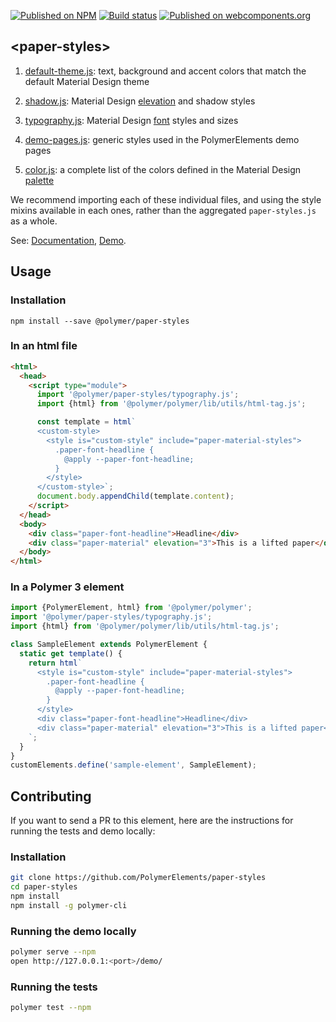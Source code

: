 [![Published on NPM](https://img.shields.io/npm/v/@polymer/paper-styles.svg)](https://www.npmjs.com/package/@polymer/paper-styles)
[![Build status](https://travis-ci.org/PolymerElements/paper-styles.svg?branch=master)](https://travis-ci.org/PolymerElements/paper-styles)
[![Published on webcomponents.org](https://img.shields.io/badge/webcomponents.org-published-blue.svg)](https://webcomponents.org/element/@polymer/paper-styles)

## &lt;paper-styles&gt;
1. [default-theme.js](https://github.com/PolymerElements/paper-styles/blob/master/default-theme.js): text,
background and accent colors that match the default Material Design theme

1. [shadow.js](https://github.com/PolymerElements/paper-styles/blob/master/shadow.js): Material Design
[elevation](https://material.io/design/environment/light-shadows.html#shadows) and shadow styles

1. [typography.js](https://github.com/PolymerElements/paper-styles/blob/master/typography.js):
Material Design [font](http://www.google.com/design/spec/style/typography.html#typography-styles) styles and sizes

1. [demo-pages.js](https://github.com/PolymerElements/paper-styles/blob/master/demo-pages.js): generic styles
used in the PolymerElements demo pages

1. [color.js](https://github.com/PolymerElements/paper-styles/blob/master/color.js):
a complete list of the colors defined in the Material Design [palette](https://www.google.com/design/spec/style/color.html)

We recommend importing each of these individual files, and using the style mixins
available in each ones, rather than the aggregated `paper-styles.js` as a whole.

See: [Documentation](https://www.webcomponents.org/element/@polymer/paper-styles),
  [Demo](https://www.webcomponents.org/element/@polymer/paper-styles/demo/demo/index.html).

## Usage

### Installation
```
npm install --save @polymer/paper-styles
```

### In an html file
```html
<html>
  <head>
    <script type="module">
      import '@polymer/paper-styles/typography.js';
      import {html} from '@polymer/polymer/lib/utils/html-tag.js';

      const template = html`
      <custom-style>
        <style is="custom-style" include="paper-material-styles">
          .paper-font-headline {
            @apply --paper-font-headline;
          }
        </style>
      </custom-style>`;
      document.body.appendChild(template.content);
    </script>
  </head>
  <body>
    <div class="paper-font-headline">Headline</div>
    <div class="paper-material" elevation="3">This is a lifted paper</div>
  </body>
</html>
```
### In a Polymer 3 element
```js
import {PolymerElement, html} from '@polymer/polymer';
import '@polymer/paper-styles/typography.js';
import {html} from '@polymer/polymer/lib/utils/html-tag.js';

class SampleElement extends PolymerElement {
  static get template() {
    return html`
      <style is="custom-style" include="paper-material-styles">
        .paper-font-headline {
          @apply --paper-font-headline;
        }
      </style>
      <div class="paper-font-headline">Headline</div>
      <div class="paper-material" elevation="3">This is a lifted paper</div>
    `;
  }
}
customElements.define('sample-element', SampleElement);
```

## Contributing
If you want to send a PR to this element, here are
the instructions for running the tests and demo locally:

### Installation
```sh
git clone https://github.com/PolymerElements/paper-styles
cd paper-styles
npm install
npm install -g polymer-cli
```

### Running the demo locally
```sh
polymer serve --npm
open http://127.0.0.1:<port>/demo/
```

### Running the tests
```sh
polymer test --npm
```
